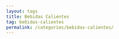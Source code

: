 ```yaml
---
layout: tags
title: Bebidas Calientes
tag: bebidas-calientes
permalink: /categories/bebidas-calientes/
---
```

